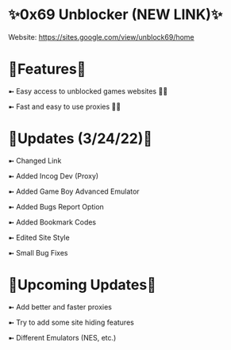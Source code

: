# ✨0x69 Unblocker (NEW LINK)✨
Website: https://sites.google.com/view/unblock69/home
# 💯Features💯
➼ Easy access to unblocked games websites 👌🏼

➼ Fast and easy to use proxies 🤌🏼
# 🥳Updates (3/24/22)🥳

➼ Changed Link

➼ Added Incog Dev (Proxy)

➼ Added Game Boy Advanced Emulator

➼ Added Bugs Report Option

➼ Added Bookmark Codes

➼ Edited Site Style

➼ Small Bug Fixes
# 📩Upcoming Updates📩
➼ Add better and faster proxies

➼ Try to add some site hiding features

➼ Different Emulators (NES, etc.)
